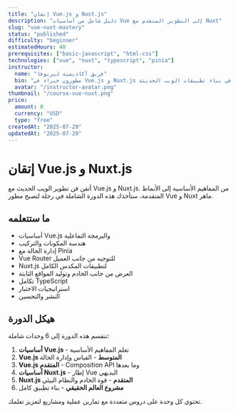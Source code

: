 ```yaml
---
title: "إتقان Vue.js و Nuxt.js"
description: "دليل شامل من أساسيات Vue إلى التطوير المتقدم مع Nuxt"
slug: "vue-nuxt-mastery"
status: "published"
difficulty: "beginner"
estimatedHours: 40
prerequisites: ["basic-javascript", "html-css"]
technologies: ["vue", "nuxt", "typescript", "pinia"]
instructor:
  name: "فريق أكاديمية ليرنوفا"
  bio: "مطورون خبراء في Vue.js و Nuxt.js مع سنوات من الخبرة في بناء تطبيقات الويب الحديثة"
  avatar: "/instructor-avatar.png"
thumbnail: "/course-vue-nuxt.png"
price:
  amount: 0
  currency: "USD"
  type: "free"
createdAt: "2025-07-29"
updatedAt: "2025-07-29"
---
```


# إتقان Vue.js و Nuxt.js

أتقن فن تطوير الويب الحديث مع Vue.js و Nuxt.js. من المفاهيم الأساسية إلى الأنماط المتقدمة، ستأخذك هذه الدورة الشاملة في رحلة لتصبح مطور Vue و Nuxt ماهر.

## ما ستتعلمه

- أساسيات Vue.js والبرمجة التفاعلية
- هندسة المكونات والتركيب
- إدارة الحالة مع Pinia
- Vue Router للتوجيه من جانب العميل
- Nuxt.js لتطبيقات المكدس الكامل
- العرض من جانب الخادم وتوليد المواقع الثابتة
- تكامل TypeScript
- استراتيجيات الاختبار
- النشر والتحسين

## هيكل الدورة

تنقسم هذه الدورة إلى 6 وحدات شاملة:

1. **أساسيات Vue.js** - تعلم المفاهيم الأساسية
2. **Vue.js المتوسط** - القياس وإدارة الحالة
3. **Vue.js المتقدم** - Composition API وما بعدها
4. **أساسيات Nuxt.js** - إطار Vue البديهي
5. **Nuxt.js المتقدم** - قوة الخادم والنظام البيئي
6. **مشروع العالم الحقيقي** - بناء تطبيق كامل

تحتوي كل وحدة على دروس متعددة مع تمارين عملية ومشاريع لتعزيز تعلمك.
